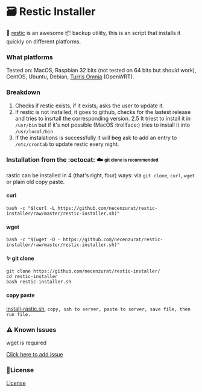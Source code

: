 # :card_file_box: Restic Installer

📝 [restic](https://github.com/restic/restic) is an awesome :package: backup utility, this is an script that installs it quickly on different platforms. 

### What platforms

Tested on: MacOS, Raspbian 32 bits (not tested on 64 bits but should work), CentOS, Ubuntu, Debian, [Turris Omnia](https://omnia.turris.cz/en/) (OpenWRT).

### Breakdown

1. Checks if restic exists, if it exists, asks the user to update it.
2. If restic is not installed, it goes to github, checks for the lastest release and tries to insrtall the corresponding version.
2.5 It triest to install it in ```/usr/bin``` but if it's not possible (MacOS :trollface:) tries to install it into ```/usr/local/bin```
3. If the instalations is successfully it will ~~beg~~ ask to add an entry to ```/etc/crontab``` to update restic every night.

### Installation from the :octocat: ☁️ <sub><sup>git clone is recommended</sup></sub>
rastic can be installed in 4 (that's right, four) ways: via `git clone`, `curl`, `wget` or plain old copy paste.

#### curl

```shell
bash -c "$(curl -L https://github.com/necenzurat/restic-installer/raw/master/restic-installer.sh)"
```

#### wget

```shell
bash -c "$(wget -O - https://github.com/necenzurat/restic-installer/raw/master/restic-installer.sh)"
```

#### :sparkles: git clone 

```shell
git clone https://github.com/necenzurat/restic-installer/
cd restic-installer
bash restic-installer.sh
```


#### copy paste

[install-rastic.sh](restic-installer.sh), ```copy, ssh to server, paste to server, save file, then run file.```


### ⚠️ Known Issues
wget is required

[Click here to add issue](https://github.com/necenzurat/restic-installer/issues)

### 📜License

[License](license.md)

